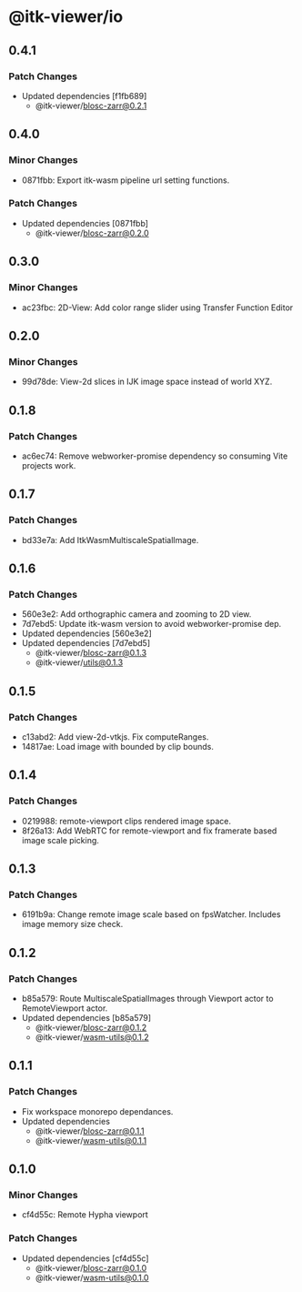# @itk-viewer/io

## 0.4.1

### Patch Changes

- Updated dependencies [f1fb689]
  - @itk-viewer/blosc-zarr@0.2.1

## 0.4.0

### Minor Changes

- 0871fbb: Export itk-wasm pipeline url setting functions.

### Patch Changes

- Updated dependencies [0871fbb]
  - @itk-viewer/blosc-zarr@0.2.0

## 0.3.0

### Minor Changes

- ac23fbc: 2D-View: Add color range slider using Transfer Function Editor

## 0.2.0

### Minor Changes

- 99d78de: View-2d slices in IJK image space instead of world XYZ.

## 0.1.8

### Patch Changes

- ac6ec74: Remove webworker-promise dependency so consuming Vite projects work.

## 0.1.7

### Patch Changes

- bd33e7a: Add ItkWasmMultiscaleSpatialImage.

## 0.1.6

### Patch Changes

- 560e3e2: Add orthographic camera and zooming to 2D view.
- 7d7ebd5: Update itk-wasm version to avoid webworker-promise dep.
- Updated dependencies [560e3e2]
- Updated dependencies [7d7ebd5]
  - @itk-viewer/blosc-zarr@0.1.3
  - @itk-viewer/utils@0.1.3

## 0.1.5

### Patch Changes

- c13abd2: Add view-2d-vtkjs. Fix computeRanges.
- 14817ae: Load image with bounded by clip bounds.

## 0.1.4

### Patch Changes

- 0219988: remote-viewport clips rendered image space.
- 8f26a13: Add WebRTC for remote-viewport and fix framerate based image scale picking.

## 0.1.3

### Patch Changes

- 6191b9a: Change remote image scale based on fpsWatcher. Includes image memory size check.

## 0.1.2

### Patch Changes

- b85a579: Route MultiscaleSpatialImages through Viewport actor to RemoteViewport actor.
- Updated dependencies [b85a579]
  - @itk-viewer/blosc-zarr@0.1.2
  - @itk-viewer/wasm-utils@0.1.2

## 0.1.1

### Patch Changes

- Fix workspace monorepo dependances.
- Updated dependencies
  - @itk-viewer/blosc-zarr@0.1.1
  - @itk-viewer/wasm-utils@0.1.1

## 0.1.0

### Minor Changes

- cf4d55c: Remote Hypha viewport

### Patch Changes

- Updated dependencies [cf4d55c]
  - @itk-viewer/blosc-zarr@0.1.0
  - @itk-viewer/wasm-utils@0.1.0
